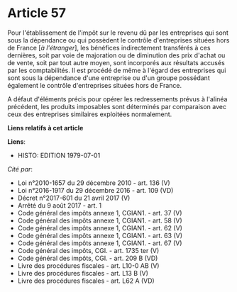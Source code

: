 # Article 57

Pour l'établissement de l'impôt sur le revenu dû par les entreprises qui sont sous la dépendance ou qui possèdent le contrôle
d'entreprises situées hors de France [*à l'étranger*], les bénéfices indirectement transférés à ces dernières, soit par voie
de majoration ou de diminution des prix d'achat ou de vente, soit par tout autre moyen, sont incorporés aux résultats accusés
par les comptabilités. Il est procédé de même à l'égard des entreprises qui sont sous la dépendance d'une entreprise ou d'un
groupe possédant également le contrôle d'entreprises situées hors de France.

A défaut d'éléments précis pour opérer les redressements prévus à l'alinéa précédent, les produits imposables sont déterminés
par comparaison avec ceux des entreprises similaires exploitées normalement.

**Liens relatifs à cet article**

**Liens**:

  - HISTO: EDITION 1979-07-01

_Cité par_:

  - Loi n°2010-1657 du 29 décembre 2010 - art. 136 (V)
  - Loi n°2016-1917 du 29 décembre 2016 - art. 109 (VD)
  - Décret n°2017-601 du 21 avril 2017 (V)
  - Arrêté du 9 août 2017 - art. 1
  - Code général des impôts annexe 1, CGIAN1. - art. 37 (V)
  - Code général des impôts annexe 1, CGIAN1. - art. 58 (V)
  - Code général des impôts annexe 1, CGIAN1. - art. 62 (V)
  - Code général des impôts annexe 1, CGIAN1. - art. 63 (V)
  - Code général des impôts annexe 1, CGIAN1. - art. 67 (V)
  - Code général des impôts, CGI. - art. 1735 ter (V)
  - Code général des impôts, CGI. - art. 209 B (VD)
  - Livre des procédures fiscales - art. L10-0 AB (V)
  - Livre des procédures fiscales - art. L13 B (V)
  - Livre des procédures fiscales - art. L62 A (VD)
